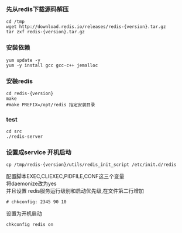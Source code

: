 ### 先从redis下载源码解压
```
cd /tmp
wget http://download.redis.io/releases/redis-{version}.tar.gz
tar zxf redis-{version}.tar.gz
```  
### 安装依赖
```
yum update -y
yum -y install gcc gcc-c++ jemalloc
```

### 安装redis
```
cd redis-{version}
make
#make PREFIX=/opt/redis 指定安装目录
```

### test
```
cd src
./redis-server
```

### 设置成service 开机启动
```
cp /tmp/redis-{version}/utils/redis_init_script /etc/init.d/redis
```
配置脚本EXEC,CLIEXEC,PIDFILE,CONF这三个变量  
将daemonize改为yes  
并且设置 redis服务运行级别和启动优先级,在文件第二行增加
```
# chkconfig: 2345 90 10
```
设置为开机启动
```
chkconfig redis on
```

